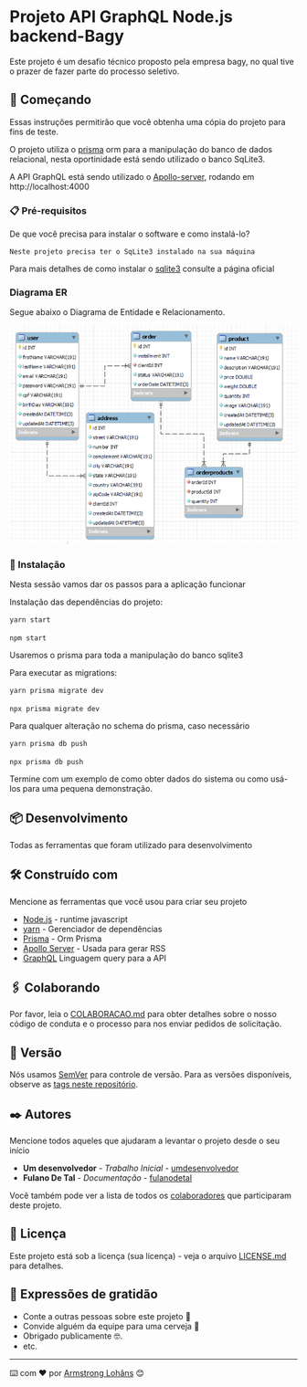 # Projeto API GraphQL Node.js backend-Bagy

Este projeto é um desafio técnico proposto pela empresa bagy, no qual tive o prazer de fazer parte do processo seletivo.

## 🚀 Começando

Essas instruções permitirão que você obtenha uma cópia do projeto para fins de teste.

O projeto utiliza o [prisma](http://prisma.io) orm para a manipulação do banco de dados relacional, nesta oportinidade está sendo utilizado o banco SqLite3.

A API GraphQL está sendo utilizado o [Apollo-server](https://www.apollographql.com/docs/apollo-server/), rodando em http://localhost:4000

### 📋 Pré-requisitos

De que você precisa para instalar o software e como instalá-lo?

```
Neste projeto precisa ter o SqLite3 instalado na sua máquina
```
Para mais detalhes de como instalar o [sqlite3](https://www.sqlite.org/download.html) consulte a página oficial

### Diagrama ER
Segue abaixo o Diagrama de Entidade e Relacionamento.

![Diagrama de ER](./assets/readme/DER.png)

### 🔧 Instalação

Nesta sessão vamos dar os passos para a aplicação funcionar

Instalação das dependências do projeto:

```
yarn start

npm start
```
Usaremos o prisma para toda a manipulação do banco sqlite3

Para executar as migrations:

```
yarn prisma migrate dev

npx prisma migrate dev
```

Para qualquer alteração no schema do prisma, caso necessário
```
yarn prisma db push

npx prisma db push
```

Termine com um exemplo de como obter dados do sistema ou como usá-los para uma pequena demonstração.

## 📦 Desenvolvimento

Todas as ferramentas que foram utilizado para desenvolvimento

## 🛠️ Construído com

Mencione as ferramentas que você usou para criar seu projeto

* [Node.js](https://nodejs.org/en/docs/) - runtime javascript
* [yarn](https://yarnpkg.com/) - Gerenciador de dependências
* [Prisma](http://prisma.io) - Orm Prisma
* [Apollo Server](https://www.apollographql.com/docs/apollo-server/) - Usada para gerar RSS
* [GraphQL](https://graphql.org/) Linguagem query para a API

## 🖇️ Colaborando

Por favor, leia o [COLABORACAO.md](https://gist.github.com/usuario/linkParaInfoSobreContribuicoes) para obter detalhes sobre o nosso código de conduta e o processo para nos enviar pedidos de solicitação.

## 📌 Versão

Nós usamos [SemVer](http://semver.org/) para controle de versão. Para as versões disponíveis, observe as [tags neste repositório](https://github.com/suas/tags/do/projeto). 

## ✒️ Autores

Mencione todos aqueles que ajudaram a levantar o projeto desde o seu início

* **Um desenvolvedor** - *Trabalho Inicial* - [umdesenvolvedor](https://github.com/linkParaPerfil)
* **Fulano De Tal** - *Documentação* - [fulanodetal](https://github.com/linkParaPerfil)

Você também pode ver a lista de todos os [colaboradores](https://github.com/usuario/projeto/colaboradores) que participaram deste projeto.

## 📄 Licença

Este projeto está sob a licença (sua licença) - veja o arquivo [LICENSE.md](https://github.com/usuario/projeto/licenca) para detalhes.

## 🎁 Expressões de gratidão

* Conte a outras pessoas sobre este projeto 📢
* Convide alguém da equipe para uma cerveja 🍺 
* Obrigado publicamente 🤓.
* etc.


---
⌨️ com ❤️ por [Armstrong Lohãns](https://gist.github.com/lohhans) 😊